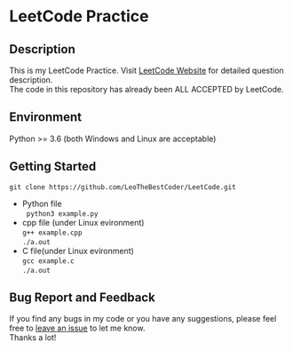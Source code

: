 # LeetCode Practice

## Description
This is my LeetCode Practice. Visit [LeetCode Website](https://leetcode.com/) for detailed question description.  
The code in this repository has already been ALL ACCEPTED by LeetCode.

## Environment
Python >= 3.6 (both Windows and Linux are acceptable)

## Getting Started
```
git clone https://github.com/LeoTheBestCoder/LeetCode.git
```
* Python file  
``` python3 example.py```
* cpp file (under Linux evironment)  
``` g++ example.cpp ```  
```./a.out```  
* C file(under Linux evironment)  
``` gcc example.c ```  
```./a.out```  

## Bug Report and Feedback
If you find any bugs in my code or you have any suggestions, please feel free to [leave an issue](https://github.com/LeoTheBestCoder/LeetCode/issues) to let me know.  
Thanks a lot!
